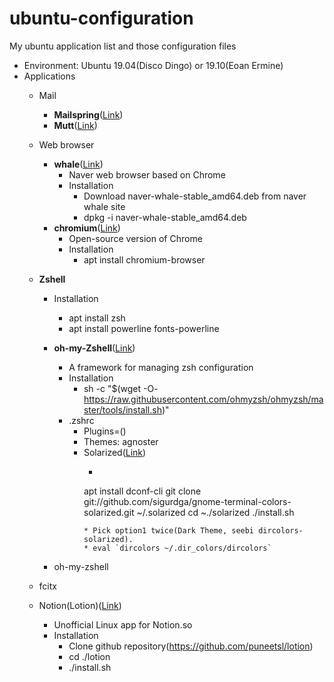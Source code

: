 # ubuntu-configuration

My ubuntu application list and those configuration files

* Environment: Ubuntu 19.04(Disco Dingo) or 19.10(Eoan Ermine)
* Applications
  * Mail
    * **Mailspring**([Link](https://www.getmailspring.com))
    * **Mutt**([Link](http://www.mutt.org))
  * Web browser
    * **whale**([Link](https://whale.naver.com/ko))
      * Naver web browser based on Chrome
      * Installation
      	* Download naver-whale-stable_amd64.deb from naver whale site
      	* dpkg -i naver-whale-stable_amd64.deb
    * **chromium**([Link](https://www.chromium.org))
      * Open-source version of Chrome
      * Installation
      	* apt install chromium-browser
  * **Zshell**
    * Installation
      * apt install zsh
      * apt install powerline fonts-powerline

    * **oh-my-Zshell**([Link](https://github.com/ohmyzsh/ohmyzsh#getting-started))
      * A framework for managing zsh configuration
      * Installation
        * sh -c "$(wget -O- https://raw.githubusercontent.com/ohmyzsh/ohmyzsh/master/tools/install.sh)"
      * .zshrc
        * Plugins=()
        * Themes: agnoster
        * Solarized([Link](https://gist.github.com/renshuki/3cf3de6e7f00fa7e744a))
          * ```bash
          apt install dconf-cli
          git clone git://github.com/sigurdga/gnome-terminal-colors-solarized.git ~/.solarized
          cd ~./solarized
          ./install.sh
          ```
          * Pick option1 twice(Dark Theme, seebi dircolors-solarized).
          * eval `dircolors ~/.dir_colors/dircolors`

    * oh-my-zshell
  * fcitx

  * Notion(Lotion)([Link](https://github.com/puneetsl/lotion))
    * Unofficial Linux app for Notion.so
    * Installation
      * Clone github repository(https://github.com/puneetsl/lotion)
      * cd ./lotion
      * ./install.sh
